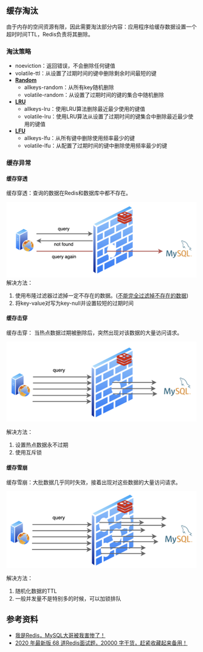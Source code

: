 ## 缓存淘汰

由于内存的空间资源有限，因此需要淘汰部分内容：应用程序给缓存数据设置一个超时时间TTL，Redis负责将其删除。

### 淘汰策略
* noeviction：返回错误，不会删除任何键值
* volatile-ttl：从设置了过期时间的键中删除剩余时间最短的键
* **<u>Random</u>**
  * allkeys-random：从所有key随机删除
  * volatile-random：从设置了过期时间的键的集合中随机删除
* **<u>LRU</u>**
  * allkeys-lru：使用LRU算法删除最近最少使用的键值
  * volatile-lru：使用LRU算法从设置了过期时间的键集合中删除最近最少使用的键值
* **<u>LFU</u>**
  * allkeys-lfu：从所有键中删除使用频率最少的键
  * volatile-lfu：从配置了过期时间的键中删除使用频率最少的键

### 缓存异常
#### 缓存穿透

缓存穿透：查询的数据在Redis和数据库中都不存在。

![](https://raw.githubusercontent.com/cluckl/Pinnned-repo/master/img/20211102151216.png)
解决方法：

1. 使用布隆过滤器过滤掉一定不存在的数据。(<u>不能完全过滤掉不存在的数据</u>)
2. 将key-value对写为key-null并设置较短的过期时间

 #### 缓存击穿

缓存击穿： 当热点数据过期被删除后，突然出现对该数据的大量访问请求。

![](https://raw.githubusercontent.com/cluckl/Pinnned-repo/master/img/20211102151238.png)

 解决方法：

1. 设置热点数据永不过期
2. 使用互斥锁

 #### 缓存雪崩

缓存雪崩：大批数据几乎同时失效，接着出现对这些数据的大量访问请求。

![](https://raw.githubusercontent.com/cluckl/Pinnned-repo/master/img/20211102151254.png)

解决方法：

1. 随机化数据的TTL
2. 一般并发量不是特别多的时候，可以加锁排队

 ## 参考资料
 * [我是Redis，MySQL大哥被我害惨了！](https://mp.weixin.qq.com/s/FLqhzfVkakwBjLqIJ-1ezA)
 * [2020 年最新版 68 道Redis面试题，20000 字干货，赶紧收藏起来备用！](https://zhuanlan.zhihu.com/p/112944545)